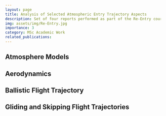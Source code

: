 ```yaml
---
layout: page
title: Analysis of Selected Atmospheric Entry Trajectory Aspects
description: Set of four reports performed as part of the Re-Entry course of the TU Delft.
img: assets/img/Re-Entry.jpg
importance: 3
category: MSc Academic Work
related_publications:
---
```


<h2>Atmosphere Models</h2>

<object data="{{ site.url }}{{ site.baseurl }}/assets/pdf/RE1.pdf" width="353" height="500" type="application/pdf"></object>

<h2>Aerodynamics</h2>

<object data="{{ site.url }}{{ site.baseurl }}/assets/pdf/RE2.pdf" width="353" height="500" type="application/pdf"></object>

<h2>Ballistic Flight Trajectory</h2>

<object data="{{ site.url }}{{ site.baseurl }}/assets/pdf/RE3.pdf" width="353" height="500" type="application/pdf"></object>

<h2>Gliding and Skipping Flight Trajectories</h2>

<object data="{{ site.url }}{{ site.baseurl }}/assets/pdf/RE4.pdf" width="353" height="500" type="application/pdf"></object>
